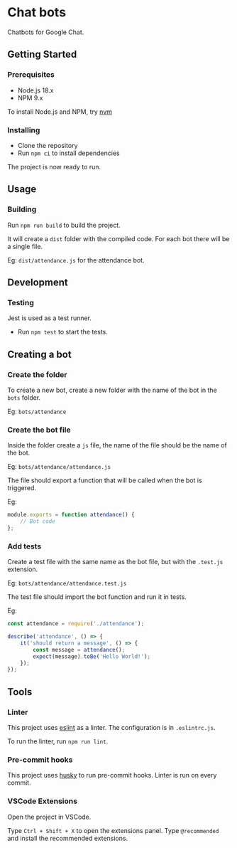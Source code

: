 # Chat bots

Chatbots for Google Chat.

## Getting Started

### Prerequisites

-   Node.js 18.x
-   NPM 9.x

To install Node.js and NPM, try [nvm](https://github.com/nvm-sh/nvm#installing-and-updating)

### Installing

-   Clone the repository
-   Run `npm ci` to install dependencies

The project is now ready to run.

## Usage

### Building

Run `npm run build` to build the project.

It will create a `dist` folder with the compiled code. For each bot there will be a single file.

Eg: `dist/attendance.js` for the attendance bot.

## Development

### Testing

Jest is used as a test runner.

-   Run `npm test` to start the tests.

## Creating a bot

### Create the folder

To create a new bot, create a new folder with the name of the bot in the `bots` folder.

Eg: `bots/attendance`

### Create the bot file

Inside the folder create a `js` file, the name of the file should be the name of the bot.

Eg: `bots/attendance/attendance.js`

The file should export a function that will be called when the bot is triggered.

Eg:

```js
module.exports = function attendance() {
    // Bot code
};
```

### Add tests

Create a test file with the same name as the bot file, but with the `.test.js` extension.

Eg: `bots/attendance/attendance.test.js`

The test file should import the bot function and run it in tests.

Eg:

```js
const attendance = require('./attendance');

describe('attendance', () => {
    it('should return a message', () => {
        const message = attendance();
        expect(message).toBe('Hello World!');
    });
});
```

## Tools

### Linter

This project uses [eslint](https://eslint.org/) as a linter. The configuration is in `.eslintrc.js`.

To run the linter, run `npm run lint`.

### Pre-commit hooks

This project uses [husky](https://github.com/typicode/husky) to run pre-commit hooks. Linter is run on every commit.

### VSCode Extensions

Open the project in VSCode.

Type `Ctrl + Shift + X` to open the extensions panel. Type `@recommended` and install the recommended extensions.
